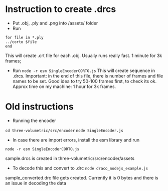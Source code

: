 # Instruction to create .drcs
- Put .obj, .ply and .png into /assets/ folder
- Run
```
for file in *.ply
../corto $file
end
```
This will create .crt file for each .obj. Usually runs really fast. 1 minute for 3k frames;
- Run 
`node -r esm SingleEncoderCORTO.js`
This will create sequence in .drcs. Important: in the end of this file, there is number of frames and file names to be set. Good idea to try 50-100 frames first, to check its ok.
Approx time on my machine: 1 hour for 3k frames.


# Old instructions

- Running the encoder

`cd three-volumetric/src/encoder`
`node SingleEncoder.js`

- In case there are import errors, install the esm library and run


`node -r esm SingleEncoderCORTO.js`

sample.drcs is created in three-volumetric/src/encoder/assets

- To decode this and convert to .drc
`node draco_nodejs_example.js`

sample_converted.drc file gets created. Currently it is 0 bytes and there is an issue in decoding the data